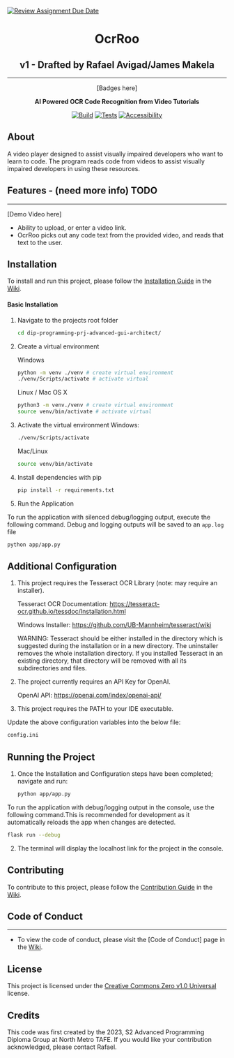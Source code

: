 [![Review Assignment Due Date](https://classroom.github.com/assets/deadline-readme-button-24ddc0f5d75046c5622901739e7c5dd533143b0c8e959d652212380cedb1ea36.svg)](https://classroom.github.com/a/SCA-edx6)

<div align="center">

# OcrRoo

## v1 - Drafted by Rafael Avigad/James Makela

---

[Badges here]

**AI Powered OCR Code Recognition from Video Tutorials**

[![Build](https://github.com/NM-TAFE/project-advanced-ui-development-team-mental-capacity/actions/workflows/build.yml/badge.svg)](https://github.com/NM-TAFE/project-advanced-ui-development-team-mental-capacity/actions/workflows/build.yml)
[![Tests](https://github.com/NM-TAFE/project-advanced-ui-development-team-mental-capacity/actions/workflows/tests.yml/badge.svg)](https://github.com/NM-TAFE/project-advanced-ui-development-team-mental-capacity/actions/workflows/tests.yml)
[![Accessibility](https://github.com/NM-TAFE/project-advanced-ui-development-team-mental-capacity/actions/workflows/accesibility.yml/badge.svg)](https://github.com/NM-TAFE/project-advanced-ui-development-team-mental-capacity/actions/workflows/accesibility.yml)

</div>

## About

A video player designed to assist visually impaired developers who want to learn to code.
The program reads code from videos to assist visually impaired developers in using these resources.

## Features - (need more info) TODO

---

[Demo Video here]

- Ability to upload, or enter a video link.
- OcrRoo picks out any code text from the provided video, and reads that text to the user.

## Installation

To install and run this project, please follow the [Installation Guide](https://github.com/NM-TAFE/dip-programming-prj-advanced-gui-architect/wiki/Installation-Guide)
in the [Wiki](https://github.com/NM-TAFE/dip-programming-prj-advanced-gui-architect/wiki).

#### Basic Installation

1. Navigate to the projects root folder

   ```bash
   cd dip-programming-prj-advanced-gui-architect/
   ```
   
2. Create a virtual environment

   Windows

   ```bash
   python -m venv ./venv # create virtual environment
   ./venv/Scripts/activate # activate virtual
   ```
   
   Linux / Mac OS X
   
   ```bash
   python3 -m venv./venv # create virtual environment
   source venv/bin/activate # activate virtual
   ```

3. Activate the virtual environment
   Windows:

   ```bash
   ./venv/Scripts/activate
   ```

   Mac/Linux

   ```bash
   source venv/bin/activate
   ```

4. Install dependencies with pip

   ```bash
   pip install -r requirements.txt
   ```
   
5. Run the Application

To run the application with silenced debug/logging output, execute the following command. Debug and logging outputs will be saved to an `app.log` file

   ```bash
   python app/app.py
   ```

## Additional Configuration

1. This project requires the Tesseract OCR Library (note: may require an installer).

   Tesseract OCR Documentation: https://tesseract-ocr.github.io/tessdoc/Installation.html
   
   Windows Installer: https://github.com/UB-Mannheim/tesseract/wiki
   
   WARNING: Tesseract should be either installed in the directory which is suggested during the installation or in a 
   new directory. The uninstaller removes the whole installation directory. If you installed Tesseract in an existing 
   directory, that directory will be removed with all its subdirectories and files.

2. The project currently requires an API Key for OpenAI.

   OpenAI API: https://openai.com/index/openai-api/

3. This project requires the PATH to your IDE executable. 

Update the above configuration variables into the below file:

   ```bash
   config.ini
   ```

## Running the Project

1. Once the Installation and Configuration steps have been completed; navigate and run:
   ```bash
   python app/app.py
   ```
   
To run the application with debug/logging output in the console, use the following command.This is recommended for development as it automatically reloads the app when changes are detected.

   ```bash
   flask run --debug
   ```

2. The terminal will display the localhost link for the project in the console.

## Contributing

To contribute to this project, please follow the [Contribution Guide](https://github.com/NM-TAFE/dip-programming-prj-advanced-gui-architect/wiki/Contributor's-Guide)
in the [Wiki](https://github.com/NM-TAFE/dip-programming-prj-advanced-gui-architect/wiki).

## Code of Conduct

---

- To view the code of conduct, please visit the [Code of Conduct] page in the [Wiki](https://github.com/NM-TAFE/dip-programming-prj-advanced-gui-architect/wiki).

## License

This project is licensed under the [Creative Commons Zero v1.0 Universal](LICENSE) license.

## Credits

This code was first created by the 2023, S2 Advanced Programming Diploma Group at North Metro TAFE. If you would like your contribution acknowledged, please contact Rafael.
